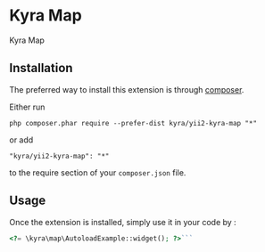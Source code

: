 Kyra Map
========
Kyra Map

Installation
------------

The preferred way to install this extension is through [composer](http://getcomposer.org/download/).

Either run

```
php composer.phar require --prefer-dist kyra/yii2-kyra-map "*"
```

or add

```
"kyra/yii2-kyra-map": "*"
```

to the require section of your `composer.json` file.


Usage
-----

Once the extension is installed, simply use it in your code by  :

```php
<?= \kyra\map\AutoloadExample::widget(); ?>```